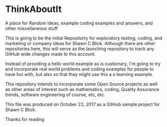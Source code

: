 # ThinkAboutIt
A place for Random ideas, example coding examples and answers, and other miscellaneous stuff

This is going to be the initial Repositorty for exploratory testing, coding, and marketing or company ideas for Shawn C Blick.
Although there are other repositories here, this will serve as the launching repository to track any GitHub wide changes made to this account.

Instead of providing a hello world example as is customary, I'm going to try and incorporate real world problems and coding examples for people to have fun with, but also so that they might use this a a learning example. 


This repository intends to incorporate some Open Source projects as well as other areas of interest such as mathematics, coding, Quality Assurance trends, software engineering of course, etc, etc.



This file was produced on October 22, 2017 as a GitHub sample project for Shawn C Blick.


Thanks for reading
